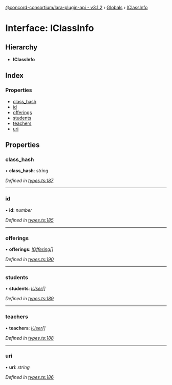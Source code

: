[@concord-consortium/lara-plugin-api - v3.1.2](../README.md) › [Globals](../globals.md) › [IClassInfo](iclassinfo.md)

# Interface: IClassInfo

## Hierarchy

* **IClassInfo**

## Index

### Properties

* [class_hash](iclassinfo.md#class_hash)
* [id](iclassinfo.md#id)
* [offerings](iclassinfo.md#offerings)
* [students](iclassinfo.md#students)
* [teachers](iclassinfo.md#teachers)
* [uri](iclassinfo.md#uri)

## Properties

###  class_hash

• **class_hash**: *string*

*Defined in [types.ts:187](../../../lara-typescript/src/plugin-api/types.ts#L187)*

___

###  id

• **id**: *number*

*Defined in [types.ts:185](../../../lara-typescript/src/plugin-api/types.ts#L185)*

___

###  offerings

• **offerings**: *[IOffering](ioffering.md)[]*

*Defined in [types.ts:190](../../../lara-typescript/src/plugin-api/types.ts#L190)*

___

###  students

• **students**: *[IUser](iuser.md)[]*

*Defined in [types.ts:189](../../../lara-typescript/src/plugin-api/types.ts#L189)*

___

###  teachers

• **teachers**: *[IUser](iuser.md)[]*

*Defined in [types.ts:188](../../../lara-typescript/src/plugin-api/types.ts#L188)*

___

###  uri

• **uri**: *string*

*Defined in [types.ts:186](../../../lara-typescript/src/plugin-api/types.ts#L186)*
